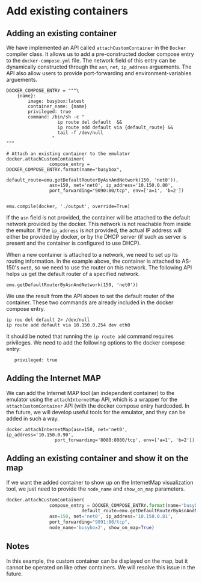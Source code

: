 # Add existing containers



## Adding an existing container

We have implemented an API called `attachCustomContainer` in the `Docker` compiler class. 
It allows us to add a pre-constructed docker compose entry to the `docker-compose.yml`
file. The network field of this entry can be dynamically constructed through the `asn`, `net`, 
`ip_address` arguements. The API also allow users to provide port-forwarding and 
environment-variables arguements. 

```
DOCKER_COMPOSE_ENTRY = """\
    {name}:
        image: busybox:latest
        container_name: {name}
        privileged: true
        command: /bin/sh -c "
                   ip route del default  &&
                   ip route add default via {default_route} &&
                   tail -f /dev/null
                 "
"""

# Attach an existing container to the emulator
docker.attachCustomContainer(
                compose_entry = DOCKER_COMPOSE_ENTRY.format(name="busybox", 
                                 default_route=emu.getDefaultRouterByAsnAndNetwork(150, 'net0')),
                asn=150, net='net0', ip_address='10.150.0.80',
                port_forwarding="9090:80/tcp", env=['a=1', 'b=2'])


emu.compile(docker, './output', override=True)
```

If the `asn` field is not provided, the container will be attached to 
the default network provided by the docker. This network is not reachable from inside 
the emultor. If the `ip_address` is not provided, the actual IP address will either 
be provided by docker, or by the DHCP server (if such as server is present and the 
container is configured to use DHCP). 

When a new container is attached to a network, we need to set up its routing information. 
In the example above, the container is attached to AS-150's `net0`, so we need to use 
the router on this network. The following API helps us get the default router
of a specified network.    

```
emu.getDefaultRouterByAsnAndNetwork(150, 'net0'))
```

We use the result from the API above to set the default router of the container. 
These two commands are already included in the docker compose entry. 

```
ip rou del default 2> /dev/null
ip route add default via 10.150.0.254 dev eth0
```

It should be noted that running the `ip route add` command requires privileges. 
We need to add the following options to the docker compose entry:

```
   privileged: true
```


## Adding the Internet MAP

We can add the Internet MAP tool (an independent container) to the emulator using 
the `attachInternetMap` API, which is a wrapper for the `attachCustomContainer` API (with
the docker compose entry hardcoded. In the future, we will develop useful tools for
the emulator, and they can be added in such a way. 

```
docker.attachInternetMap(asn=150, net='net0', ip_address='10.150.0.90',
                  port_forwarding='8080:8080/tcp', env=['a=1', 'b=2'])

```






## Adding an existing container and show it on the map

If we want the added container to show up on the InternetMap visualization tool, we just need to provide the `node_name` and `show_on_map` parameters.

```python
docker.attachCustomContainer(
                compose_entry = DOCKER_COMPOSE_ENTRY.format(name="busybox2", 
                            default_route=emu.getDefaultRouterByAsnAndNetwork(150, 'net0')),
                asn=150, net='net0', ip_address='10.150.0.81',
                port_forwarding="9091:80/tcp",
                node_name='busybox2', show_on_map=True)

```

## Notes

In this example, the custom container can be displayed on the map, but it cannot be operated on like other containers. We will resolve this issue in the future. 


